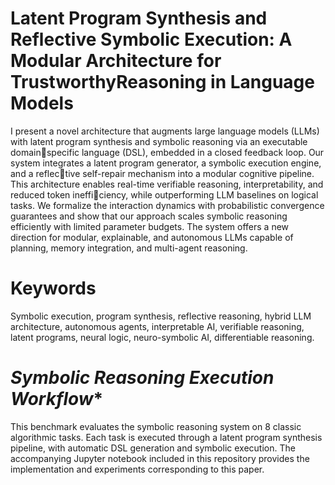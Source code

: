 # Latent Program Synthesis and Reflective Symbolic Execution: A Modular Architecture for TrustworthyReasoning in Language Models

I present a novel architecture that augments large language models (LLMs) with latent program synthesis and symbolic reasoning via an executable domainspecific language (DSL), embedded in a closed feedback loop. Our system
integrates a latent program generator, a symbolic execution engine, and a reflective self-repair mechanism into a modular cognitive pipeline. This architecture
enables real-time verifiable reasoning, interpretability, and reduced token inefficiency, while outperforming LLM baselines on logical tasks. We formalize the
interaction dynamics with probabilistic convergence guarantees and show that our approach scales symbolic reasoning efficiently with limited parameter budgets.
The system offers a new direction for modular, explainable, and autonomous LLMs capable of planning, memory integration, and multi-agent reasoning. 

# Keywords
Symbolic execution, program synthesis, reflective reasoning, hybrid
LLM architecture, autonomous agents, interpretable AI, verifiable reasoning,
latent programs, neural logic, neuro-symbolic AI, differentiable reasoning.

# *Symbolic Reasoning Execution Workflow**
This benchmark evaluates the symbolic reasoning system on 8 classic algorithmic tasks. Each task is executed through a latent program synthesis pipeline, with automatic
DSL generation and symbolic execution. The accompanying Jupyter notebook included in this repository provides the implementation and experiments corresponding to this paper.
